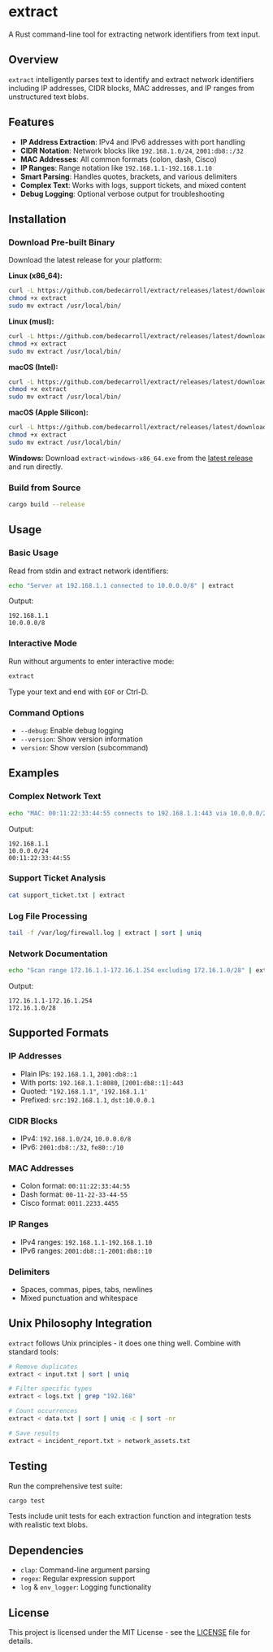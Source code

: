 # extract

A Rust command-line tool for extracting network identifiers from text input.

## Overview

`extract` intelligently parses text to identify and extract network identifiers
including IP addresses, CIDR blocks, MAC addresses, and IP ranges from
unstructured text blobs.

## Features

- **IP Address Extraction**: IPv4 and IPv6 addresses with port handling
- **CIDR Notation**: Network blocks like `192.168.1.0/24`, `2001:db8::/32`
- **MAC Addresses**: All common formats (colon, dash, Cisco)
- **IP Ranges**: Range notation like `192.168.1.1-192.168.1.10`
- **Smart Parsing**: Handles quotes, brackets, and various delimiters
- **Complex Text**: Works with logs, support tickets, and mixed content
- **Debug Logging**: Optional verbose output for troubleshooting

## Installation

### Download Pre-built Binary

Download the latest release for your platform:

**Linux (x86_64):**

```bash
curl -L https://github.com/bedecarroll/extract/releases/latest/download/extract-linux-x86_64 -o extract
chmod +x extract
sudo mv extract /usr/local/bin/
```

**Linux (musl):**

```bash
curl -L https://github.com/bedecarroll/extract/releases/latest/download/extract-linux-x86_64-musl -o extract
chmod +x extract
sudo mv extract /usr/local/bin/
```

**macOS (Intel):**

```bash
curl -L https://github.com/bedecarroll/extract/releases/latest/download/extract-macos-x86_64 -o extract
chmod +x extract
sudo mv extract /usr/local/bin/
```

**macOS (Apple Silicon):**

```bash
curl -L https://github.com/bedecarroll/extract/releases/latest/download/extract-macos-aarch64 -o extract
chmod +x extract
sudo mv extract /usr/local/bin/
```

**Windows:**
Download `extract-windows-x86_64.exe` from the [latest release](https://github.com/bedecarroll/extract/releases/latest) and run directly.

### Build from Source

```bash
cargo build --release
```

## Usage

### Basic Usage

Read from stdin and extract network identifiers:

```bash
echo "Server at 192.168.1.1 connected to 10.0.0.0/8" | extract
```

Output:

```
192.168.1.1
10.0.0.0/8
```

### Interactive Mode

Run without arguments to enter interactive mode:

```bash
extract
```

Type your text and end with `EOF` or Ctrl-D.

### Command Options

- `--debug`: Enable debug logging
- `--version`: Show version information
- `version`: Show version (subcommand)

## Examples

### Complex Network Text

```bash
echo "MAC: 00:11:22:33:44:55 connects to 192.168.1.1:443 via 10.0.0.0/24" | extract
```

Output:

```
192.168.1.1
10.0.0.0/24
00:11:22:33:44:55
```

### Support Ticket Analysis

```bash
cat support_ticket.txt | extract
```

### Log File Processing

```bash
tail -f /var/log/firewall.log | extract | sort | uniq
```

### Network Documentation

```bash
echo "Scan range 172.16.1.1-172.16.1.254 excluding 172.16.1.0/28" | extract
```

Output:

```
172.16.1.1-172.16.1.254
172.16.1.0/28
```

## Supported Formats

### IP Addresses

- Plain IPs: `192.168.1.1`, `2001:db8::1`
- With ports: `192.168.1.1:8080`, `[2001:db8::1]:443`
- Quoted: `"192.168.1.1"`, `'192.168.1.1'`
- Prefixed: `src:192.168.1.1`, `dst:10.0.0.1`

### CIDR Blocks

- IPv4: `192.168.1.0/24`, `10.0.0.0/8`
- IPv6: `2001:db8::/32`, `fe80::/10`

### MAC Addresses

- Colon format: `00:11:22:33:44:55`
- Dash format: `00-11-22-33-44-55`
- Cisco format: `0011.2233.4455`

### IP Ranges

- IPv4 ranges: `192.168.1.1-192.168.1.10`
- IPv6 ranges: `2001:db8::1-2001:db8::10`

### Delimiters

- Spaces, commas, pipes, tabs, newlines
- Mixed punctuation and whitespace

## Unix Philosophy Integration

`extract` follows Unix principles - it does one thing well. Combine with
standard tools:

```bash
# Remove duplicates
extract < input.txt | sort | uniq

# Filter specific types
extract < logs.txt | grep "192.168"

# Count occurrences
extract < data.txt | sort | uniq -c | sort -nr

# Save results
extract < incident_report.txt > network_assets.txt
```

## Testing

Run the comprehensive test suite:

```bash
cargo test
```

Tests include unit tests for each extraction function and integration tests
with realistic text blobs.

## Dependencies

- `clap`: Command-line argument parsing
- `regex`: Regular expression support
- `log` & `env_logger`: Logging functionality

## License

This project is licensed under the MIT License - see the [LICENSE](LICENSE)
file for details.
